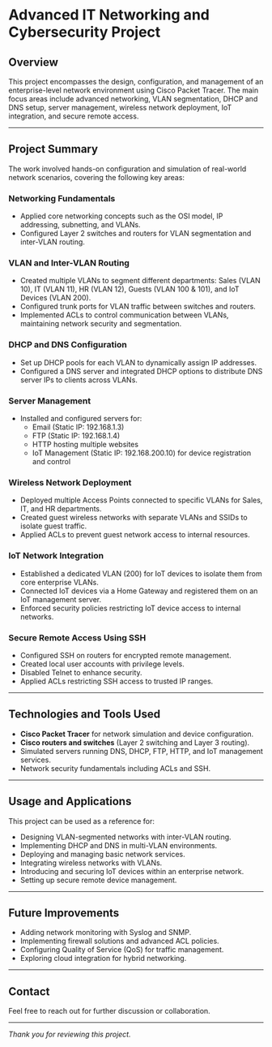 # Advanced IT Networking and Cybersecurity Project

## Overview

This project encompasses the design, configuration, and management of an enterprise-level network environment using Cisco Packet Tracer. The main focus areas include advanced networking, VLAN segmentation, DHCP and DNS setup, server management, wireless network deployment, IoT integration, and secure remote access.

---

## Project Summary

The work involved hands-on configuration and simulation of real-world network scenarios, covering the following key areas:

### Networking Fundamentals
- Applied core networking concepts such as the OSI model, IP addressing, subnetting, and VLANs.
- Configured Layer 2 switches and routers for VLAN segmentation and inter-VLAN routing.

### VLAN and Inter-VLAN Routing
- Created multiple VLANs to segment different departments: Sales (VLAN 10), IT (VLAN 11), HR (VLAN 12), Guests (VLAN 100 & 101), and IoT Devices (VLAN 200).
- Configured trunk ports for VLAN traffic between switches and routers.
- Implemented ACLs to control communication between VLANs, maintaining network security and segmentation.

### DHCP and DNS Configuration
- Set up DHCP pools for each VLAN to dynamically assign IP addresses.
- Configured a DNS server and integrated DHCP options to distribute DNS server IPs to clients across VLANs.

### Server Management
- Installed and configured servers for:
  - Email (Static IP: 192.168.1.3)
  - FTP (Static IP: 192.168.1.4)
  - HTTP hosting multiple websites
  - IoT Management (Static IP: 192.168.200.10) for device registration and control

### Wireless Network Deployment
- Deployed multiple Access Points connected to specific VLANs for Sales, IT, and HR departments.
- Created guest wireless networks with separate VLANs and SSIDs to isolate guest traffic.
- Applied ACLs to prevent guest network access to internal resources.

### IoT Network Integration
- Established a dedicated VLAN (200) for IoT devices to isolate them from core enterprise VLANs.
- Connected IoT devices via a Home Gateway and registered them on an IoT management server.
- Enforced security policies restricting IoT device access to internal networks.

### Secure Remote Access Using SSH
- Configured SSH on routers for encrypted remote management.
- Created local user accounts with privilege levels.
- Disabled Telnet to enhance security.
- Applied ACLs restricting SSH access to trusted IP ranges.

---

## Technologies and Tools Used

- **Cisco Packet Tracer** for network simulation and device configuration.
- **Cisco routers and switches** (Layer 2 switching and Layer 3 routing).
- Simulated servers running DNS, DHCP, FTP, HTTP, and IoT management services.
- Network security fundamentals including ACLs and SSH.

---

## Usage and Applications

This project can be used as a reference for:

- Designing VLAN-segmented networks with inter-VLAN routing.
- Implementing DHCP and DNS in multi-VLAN environments.
- Deploying and managing basic network services.
- Integrating wireless networks with VLANs.
- Introducing and securing IoT devices within an enterprise network.
- Setting up secure remote device management.

---

## Future Improvements

- Adding network monitoring with Syslog and SNMP.
- Implementing firewall solutions and advanced ACL policies.
- Configuring Quality of Service (QoS) for traffic management.
- Exploring cloud integration for hybrid networking.

---

## Contact

Feel free to reach out for further discussion or collaboration.

---

*Thank you for reviewing this project.*

